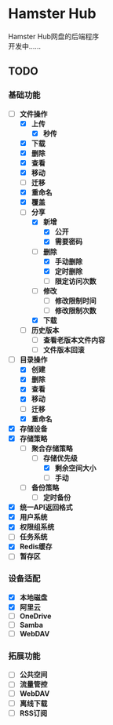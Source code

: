 # Hamster Hub

Hamster Hub网盘的后端程序  
开发中......

## TODO

### 基础功能

- [ ] **文件操作**
    - [x] **上传**
        - [x] **秒传**
    - [x] **下载**
    - [x] **删除**
    - [x] **查看**
    - [x] **移动**
    - [ ] **迁移**
    - [x] **重命名**
    - [x] **覆盖**
    - [ ] **分享**
        - [x] **新增**
            - [x] **公开**
            - [x] **需要密码**
        - [ ] **删除**
            - [x] **手动删除**
            - [x] **定时删除**
            - [ ] **限定访问次数**
        - [ ] **修改**
            - [ ] **修改限制时间**
            - [ ] **修改限制次数**
        - [x] **下载**
    - [ ] **历史版本**
        - [ ] **查看老版本文件内容**
        - [ ] **文件版本回滚**
- [ ] **目录操作**
    - [x] **创建**
    - [x] **删除**
    - [x] **查看**
    - [x] **移动**
    - [ ] **迁移**
    - [x] **重命名**
- [x] **存储设备**
- [x] **存储策略**
    - [ ] **聚合存储策略**
        - [ ] **存储优先级**
            - [x] **剩余空间大小**
            - [ ] **手动**
    - [ ] **备份策略**
        - [ ] **定时备份**
- [x] **统一API返回格式**
- [x] **用户系统**
- [x] **权限组系统**
- [ ] **任务系统**
- [x] **Redis缓存**
- [ ] **暂存区**

### 设备适配

- [x] **本地磁盘**
- [x] **阿里云**
- [ ] **OneDrive**
- [ ] **Samba**
- [ ] **WebDAV**
        
### 拓展功能

- [ ] **公共空间**
- [ ] **流量管控**
- [ ] **WebDAV**
- [ ] **离线下载**
- [ ] **RSS订阅**